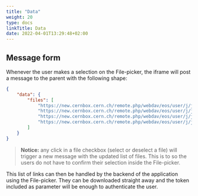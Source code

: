 ```yaml
---
title: "Data"
weight: 20
type: docs
linkTitle: Data
date: 2022-04-01T13:29:48+02:00
---
```


## Message form

Whenever the user makes a selection on the File-picker, the iframe will post a
message to the parent with the following shape:

```json
{
    "data": {
        "files": [
            "https://new.cernbox.cern.ch/remote.php/webdav/eos/user/j/johndoe/document_1.docx?access_token=123456789xyz",
            "https://new.cernbox.cern.ch/remote.php/webdav/eos/user/j/johndoe/document_2.docx?access_token=123456789xyz",
            "https://new.cernbox.cern.ch/remote.php/webdav/eos/user/j/johndoe/document_3.docx?access_token=123456789xyz",
            "https://new.cernbox.cern.ch/remote.php/webdav/eos/user/j/johndoe/document_4.docx?access_token=123456789xyz"
        ]
    }
}
```

> **Notice:** any click in a file checkbox (select or deselect a file) will
  trigger a new message with the updated list of files. This is to so the users
  do not have to confirm their selection inside the File-picker.


This list of links can then be handled by the backend of the application using
the File-picker. They can be downloaded straight away and the token included as
parameter will be enough to authenticate the user.
